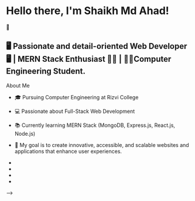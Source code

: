 <h1>Hello there, I'm Shaikh Md Ahad!</h1> 👋

<h2>🖥 Passionate and detail-oriented Web Developer 🖥 | MERN Stack Enthusiast 👨‍💻 | 👨‍🎓Computer Engineering Student.</h2>


About Me

- 🎓 Pursuing Computer Engineering at Rizvi College
- 💻 Passionate about Full-Stack Web Development 
- 📚 Currently learning MERN Stack (MongoDB, Express.js, React.js, Node.js)
- 🎯 My goal is to create innovative, accessible, and scalable websites and applications that enhance user experiences.
- 

- 
-  
- 
-->
